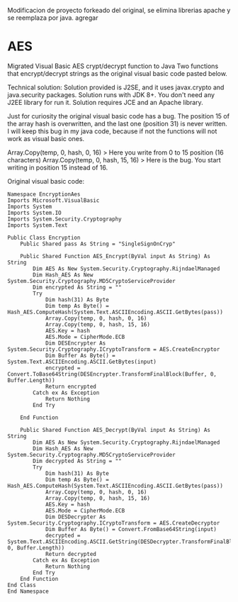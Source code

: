 Modificacion de proyecto forkeado del original, se elimina librerias apache y se reemplaza por java.
agregar 

# AES
Migrated Visual Basic AES crypt/decrypt function to Java
Two functions that encrypt/decrypt strings as the original visual basic code pasted below.

Technical solution:
Solution provided is J2SE, and it uses javax.crypto and java.security packages. Solution runs with JDK 8+. You don't need any J2EE library for run it. Solution requires JCE and an Apache library.

Just for curiosity the original visual basic code has a bug. The position 15 of the array hash is overwritten, and the last one (position 31) is never written. I will keep this bug in my java code, because if not the functions will not work as visual basic ones.

Array.Copy(temp, 0, hash, 0, 16) > Here you write from 0 to 15 position (16 characters)
Array.Copy(temp, 0, hash, 15, 16) > Here is the bug. You start writing in position 15 instead of 16.

Original visual basic code:
```vbs
Namespace EncryptionAes
Imports Microsoft.VisualBasic
Imports System
Imports System.IO
Imports System.Security.Cryptography
Imports System.Text

Public Class Encryption
    Public Shared pass As String = "SingleSignOnCryp"
 
    Public Shared Function AES_Encrypt(ByVal input As String) As String
        Dim AES As New System.Security.Cryptography.RijndaelManaged
        Dim Hash_AES As New System.Security.Cryptography.MD5CryptoServiceProvider
        Dim encrypted As String = ""
        Try
            Dim hash(31) As Byte
            Dim temp As Byte() = Hash_AES.ComputeHash(System.Text.ASCIIEncoding.ASCII.GetBytes(pass))
            Array.Copy(temp, 0, hash, 0, 16)
            Array.Copy(temp, 0, hash, 15, 16)
            AES.Key = hash
            AES.Mode = CipherMode.ECB
            Dim DESEncrypter As System.Security.Cryptography.ICryptoTransform = AES.CreateEncryptor
            Dim Buffer As Byte() = System.Text.ASCIIEncoding.ASCII.GetBytes(input)
            encrypted = Convert.ToBase64String(DESEncrypter.TransformFinalBlock(Buffer, 0, Buffer.Length))
            Return encrypted
        Catch ex As Exception
            Return Nothing
        End Try
 
    End Function
 
    Public Shared Function AES_Decrypt(ByVal input As String) As String
        Dim AES As New System.Security.Cryptography.RijndaelManaged
        Dim Hash_AES As New System.Security.Cryptography.MD5CryptoServiceProvider
        Dim decrypted As String = ""
        Try
            Dim hash(31) As Byte
            Dim temp As Byte() = Hash_AES.ComputeHash(System.Text.ASCIIEncoding.ASCII.GetBytes(pass))
            Array.Copy(temp, 0, hash, 0, 16)
            Array.Copy(temp, 0, hash, 15, 16)
            AES.Key = hash
            AES.Mode = CipherMode.ECB
            Dim DESDecrypter As System.Security.Cryptography.ICryptoTransform = AES.CreateDecryptor
            Dim Buffer As Byte() = Convert.FromBase64String(input)
            decrypted = System.Text.ASCIIEncoding.ASCII.GetString(DESDecrypter.TransformFinalBlock(Buffer, 0, Buffer.Length))
            Return decrypted
        Catch ex As Exception
            Return Nothing
        End Try
    End Function
End Class
End Namespace
```
